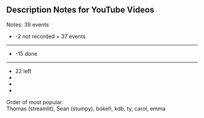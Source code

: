 ## Description Notes for YouTube Videos

Notes:
39 events
- -2 not recorded
= 37 events
------------------
- -15 done
------------------
- 22 left
- 
- 
- 
Order of most popular:  
Thomas (streamlit), 
Sean (stumpy), bokeh, kdb, 
ty, carol, emma

